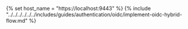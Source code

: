 {% set host_name = "https://localhost:9443" %}
{% include "../../../../../../includes/guides/authentication/oidc/implement-oidc-hybrid-flow.md" %}